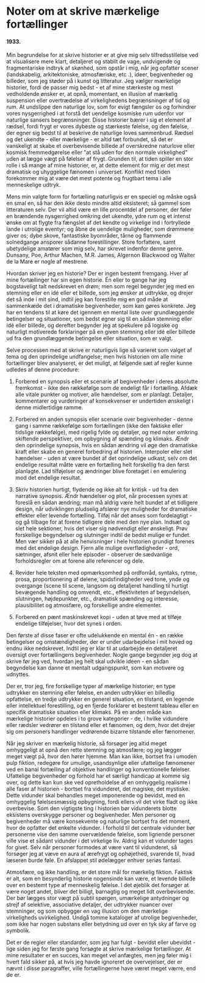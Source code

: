 # Noter om at skrive mærkelige fortællinger

#### 1933.

Min begrundelse for at skrive historier er at give mig selv tilfredsstillelse ved at visualisere mere klart, detaljeret og stabilt de vage, undvigende og fragmentariske indtryk af skønhed, som opstår i mig, når jeg opfatter scener (landskabelig, arkitektoniske, atmosfæriske, etc .), ideer, begivenheder og billeder, som jeg støder på i kunst og litteratur. Jeg vælger mærkelige historier, fordi de passer mig bedst - et af mine stærkeste og mest vedholdende ønsker er, at opnå, momentant, en illusion af mærkelig suspension eller overtrædelse af virkelighedens begrænsninger af tid og rum. At undslippe den naturlige lov, som for evigt fængsler os og forhindrer vores nysgerrighed i at forstå det uendelige kosmiske rum udenfor vor naturlige sansers begrænsninger. Disse historier bærer i sig et element af rædsel, fordi frygt er vores dybeste og stærkeste følelse, og den følelse, der egner sig bedst til at beskrive de naturlige loves sammenbrud. Rædsel og det ukendte - eller mærkelige - er altid tæt forbundet, så det er vanskeligt at skabe et overbevisende billede af overskredne naturlove eller kosmisk fremmedgørelse eller "at stå uden for den normale virkelighed" uden at lægge vægt på følelser af frygt. Grunden til, at tiden spiller en stor rolle i så mange af mine historier, er, at dette element for mig er det mest dramatisk og uhyggelige fænomen i universet. Konflikt med tiden forekommer mig at være det mest potente og frugtbart tema i alle menneskelige udtryk.

Mens min valgte form for fortælling naturligvis er en speciel og måske også en smal en, så har den ikke desto mindre altid eksisteret; så gammel som litteraturen selv. Der vil altid være en lille procentdel af personer, der føler en brændende nysgerrighed omkring det ukendte, ydre rum og et intenst ønske om at flygte fra fængslet af det kendte og virkelige ind i fortryllede lande i utrolige eventyr; og åbne de uendelige muligheder, som drømmene giver os; dybe skove, fantastiske byområder, tårne og flammende solnedgange ansporer sådanne forestillinger. Store forfattere, samt ubetydelige amatører som mig selv, har skrevet indenfor denne genre. Dunsany, Poe, Arthur Machen, M.R. James, Algernon Blackwood og Walter de la Mare er nogle af mestrene.

Hvordan skriver jeg en historie? Der er ingen bestemt fremgang. Hver af mine fortællinger har sin egen historie. Én eller to gange har jeg bogstaveligt talt nedskrevet en drøm; men som regel begynder jeg med en stemning eller en idé eller et billede, som jeg ønsker at udtrykke, og drejer det så inde i mit sind, indtil jeg kan forestille mig en god måde at sammenkæde det i dramatiske begivenheder, som kan gøres konkrete. Jeg har en tendens til at køre det igennem en mental liste over grundlæggende betingelser og situationer, som bedst egner sig til en sådan stemning eller idé eller billede, og derefter begynder jeg at spekulere på logiske og naturligt motiverede forklaringer på en given stemning eller idé eller billede ud fra den grundlæggende betingelse eller situation, som er valgt. 

Selve processen med at skrive er naturligvis lige så varieret som valget af tema og den oprindelige undfangelse; men hvis historien om alle mine fortællinger blev analyseret, er det muligt, at følgende sæt af regler kunne udledes af denne procedure:

1. Forbered en synopsis eller et scenarie af begivenheder i deres absolutte fremkomst - ikke den rækkefølge som de endeligt får i fortælling. Afdæk alle vitale punkter og motiver, alle hændelser, som er planlagt. Detaljer, kommentarer og vurderinger af konsekvenser er undertiden ønskeligt i denne midlertidige ramme.

2. Forbered en anden synopsis eller scenarie over begivenheder - denne gang i samme rækkefølge som fortællingen (ikke den faktiske eller tidslige rækkefølge), med rigelig fylde og detaljer, og med noter omkring skiftende perspektiver, om opbygning af spænding og klimaks. Ændr den oprindelige synopsis, hvis en sådan ændring vil øge den dramatiske kraft eller skabe en generel forbedring af historien. Interpoler eller slet hændelser - uden at være bundet af det oprindelige udkast, selv om det endelige resultat måtte være en fortælling helt forskellig fra den først planlagte. Lad tilføjelser og ændringer blive foretaget i en emulering mod det endelige resultat.

3. Skriv historien hurtigt, flydende og ikke alt for kritisk - ud fra den narrative synopsis. Ændr hændelser og plot, når processen synes at foreslå en sådan ændring; man må aldrig være helt bundet af et tidligere design, når udviklingen pludselig afslører nye muligheder for dramatiske effekter eller levende fortælling. Tilføj når det anses som fordelagtigt - og gå tilbage for at forene tidligere dele med den nye plan. Indsæt og slet hele sektioner, hvis det viser sig nødvendigt eller ønskeligt. Prøv forskellige begyndelser og slutninger indtil de bedst mulige er fundet. Men vær sikker på at alle henvisninger i hele historien grundigt forenes med det endelige design. Fjern alle mulige overflødigheder - ord, sætninger, afsnit eller hele episoder - observer de sædvanlige forholdsregler om at forene alle referencer og dele.

4. Revider hele teksten med opmærksomhed på ordforråd, syntaks, rytme, prosa, proportionering af delene, spidsfindigheder ved tone, ynde og overgange (scene til scene, langsom og detaljeret handling til hurtigt bevægende handling og omvendt, etc.,  effektiviteten af begyndelsen, slutningen, højdepunkter, etc., dramatisk spænding og interesse, plausibilitet og atmosfære, og forskellige andre elementer.

5. Forbered en pænt maskinskrevet kopi - uden at tøve med at tilføje endelige tilføjelser, hvor det synes i orden.

Den første af disse faser er ofte udelukkende en mental én - en række betingelser og omstændigheder, der er under udarbejdelse i mit hoved og endnu ikke nedskrevet. Indtil jeg er klar til at udarbejde en detaljeret oversigt over fortællingens begivenheder. Nogle gange begynder jeg dog at skrive før jeg ved, hvordan jeg helt skal udvikle ideen - en sådan begyndelse kan danne et mentalt udgangspunkt, som kan motivere og udnyttes.

Der er, tror jeg, fire forskellige typer af mærkelige historier; en type udtrykker en stemning eller følelse, en anden udtrykker en billedlig opfattelse, en tredje udtrykker en generel situation, en tilstand, en legende eller intellektuel forestilling, og en fjerde forklarer et bestemt tableau eller en specifik dramatiske situation eller klimaks. På en anden måde kan mærkelige historier opdeles i to grove kategorier - de, i hvilke vidundere eller rædsler vedrører en tilstand eller et fænomen, og dem, hvor det drejer sig om personers handlinger vedrørende bizarre tilstande eller fænomener.

Når jeg skriver en mærkelig historie, så forsøger jeg altid meget omhyggeligt at opnå den rette stemning og atmosfære; og jeg lægger meget vægt på, hvor den hører hjemme. Man kan ikke, bortset fra i umoden pulp fiktion, redegøre for umulige, usandsynlige eller ufattelige fænomener ved en banal fortælling af objektive handlinger og konventionelle følelser. Ufattelige begivenheder og forhold har et særligt handicap at komme sig over, og dette kan kun ske ved opretholdelse af en omhyggelig realisme i alle faser af historien - bortset fra vidunderet, det magiske, det mystiske. Dette vidunder skal behandles meget imponerende og bevidst, med en omhyggelig følelsesmæssig opbygning, fordi ellers vil det virke fladt og ikke overbevise. Som den vigtigste ting i historien bør vidunderets blotte eksistens overskygge personer og begivenheder. Men personer og begivenheder må være konsekvente og naturlige bortset fra det moment, hvor de opfatter det enkelte vidunder. I forhold til det centrale vidunder bør personerne vise den samme overvældende følelse, som lignende personer ville vise et sådant vidunder i det virkelige liv. Aldrig kan et vidunder tages for givet. Selv når personer formodes at være vant til vidunderet, så forsøger jeg at væve en aura af ærefrygt og ophøjethed, svarende til, hvad læseren burde føle. En afslappet stil ødelægger enhver seriøs fantasi.

Atmosfære, og ikke handling, er det store mål for mærkelig fiktion. Faktisk er alt, som en besynderlig historie nogensinde kan være, et levende billede over en bestemt type af menneskelig følelse. I det øjeblik det forsøger at være noget andet, bliver det billigt, barnagtig og meget lidt overbevisende. Der bør lægges stor vægt på subtil spørgen, umærkelige antydninger og strejf af selektive, associative detaljer, der udtrykker nuancer over stemninger, og som opbygger en vag illusion om den mærkelige virkeligheds uvirkelighed. Undgå tomme kataloger af utrolige begivenheder, som ikke har nogen substans eller betydning ud over en tyk sky af farve og symbolik.

Det er de regler eller standarder, som jeg har fulgt - bevidst eller ubevidst - lige siden jeg for første gang forsøgte at skrive mærkelige fortællinger. At mine resultater er en succes, kan meget vel anfægtes, men jeg føler mig i hvert fald sikker på, at hvis  jeg havde ignoreret de overvejelser, der er nævnt i disse paragraffer, ville fortællingerne have været meget værre, end de er.
